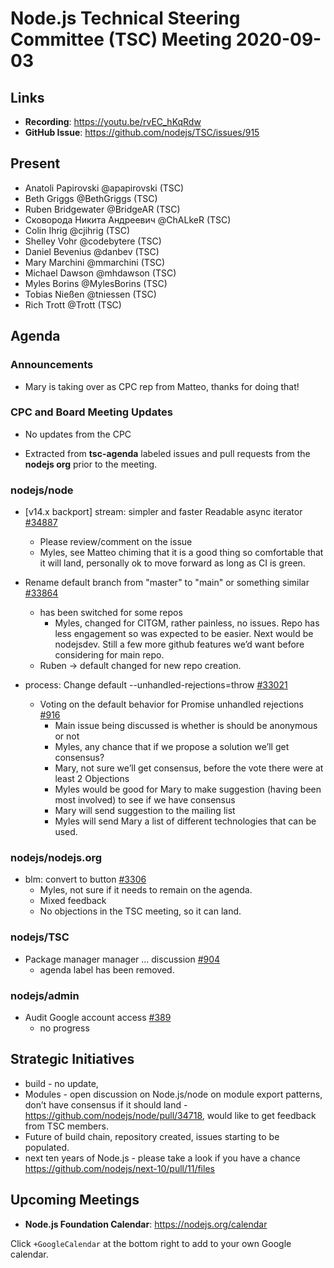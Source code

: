 # Node.js Technical Steering Committee (TSC) Meeting 2020-09-03

## Links

* **Recording**: <https://youtu.be/rvEC_hKqRdw>
* **GitHub Issue**: <https://github.com/nodejs/TSC/issues/915>

## Present

* Anatoli Papirovski @apapirovski (TSC)
* Beth Griggs @BethGriggs (TSC)
* Ruben Bridgewater @BridgeAR (TSC)
* Сковорода Никита Андреевич @ChALkeR (TSC)
* Colin Ihrig @cjihrig (TSC)
* Shelley Vohr @codebytere (TSC)
* Daniel Bevenius @danbev (TSC)
* Mary Marchini @mmarchini (TSC)
* Michael Dawson @mhdawson (TSC)
* Myles Borins @MylesBorins (TSC)
* Tobias Nießen @tniessen (TSC)
* Rich Trott @Trott (TSC)

## Agenda

### Announcements

* Mary is taking over as CPC rep from Matteo, thanks for doing that!

### CPC and Board Meeting Updates

* No updates from the CPC

* Extracted from **tsc-agenda** labeled issues and pull requests from the **nodejs org** prior to the meeting.

### nodejs/node

* \[v14.x backport] stream: simpler and faster Readable async iterator  [#34887](https://github.com/nodejs/node/pull/34887)
  * Please review/comment on the issue
  * Myles, see Matteo chiming that it is a good thing so comfortable that it will land, personally
    ok to move forward as long as CI is green.

* Rename default branch from "master" to "main" or something similar [#33864](https://github.com/nodejs/node/issues/33864)
  * has been switched for some repos
    * Myles, changed for CITGM, rather painless, no issues. Repo has less engagement so was
      expected to be easier. Next would be nodejsdev.  Still a few more github features we’d want
      before considering for main repo.
  * Ruben -> default changed for new repo creation.

* process: Change default --unhandled-rejections=throw [#33021](https://github.com/nodejs/node/pull/33021)
  * Voting on the default behavior for Promise unhandled rejections [#916](https://github.com/nodejs/TSC/issues/916)
    * Main issue being discussed is whether is should be anonymous or not
    * Myles, any chance that if we propose a solution we’ll get consensus?
    * Mary, not sure we’ll get consensus, before the vote there were at least 2
      Objections
    * Myles would be good for Mary to make suggestion (having been most involved)
      to see if we have consensus
    * Mary will send suggestion to the mailing list
    * Myles will send Mary a list of different technologies that can be used.

### nodejs/nodejs.org

* blm: convert to button [#3306](https://github.com/nodejs/nodejs.org/pull/3306)
  * Myles, not sure if it needs to remain on the agenda.
  * Mixed feedback
  * No objections in the TSC  meeting, so it can land.

### nodejs/TSC

* Package manager manager ... discussion [#904](https://github.com/nodejs/TSC/issues/904)
  * agenda label has been removed.

### nodejs/admin

* Audit Google account access [#389](https://github.com/nodejs/admin/issues/389)
  * no progress

## Strategic Initiatives

* build - no update,
* Modules - open discussion on Node.js/node on module export patterns, don’t have consensus
  if it should land - <https://github.com/nodejs/node/pull/34718>, would like to get feedback from
  TSC members.
* Future of build chain, repository created, issues starting to be populated.
* next ten years of Node.js - please take a look if you have a chance <https://github.com/nodejs/next-10/pull/11/files>

## Upcoming Meetings

* **Node.js Foundation Calendar**: <https://nodejs.org/calendar>

Click `+GoogleCalendar` at the bottom right to add to your own Google calendar.
